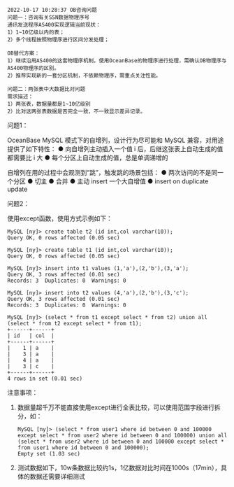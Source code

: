 ```
2022-10-17 10:28:37 OB咨询问题
问题一：咨询有关SSN数据物理序号
通讯发送程序AS400实现逻辑当前现状：
1）1~10亿级以内的表；
2）多个线程按照物理序进行区间分发处理；

OB替代方案：
1）继续沿用AS400的这套物理序机制，使用OceanBase的物理序进行处理，需确认OB物理序与AS400物理序的区别。
2）推荐实现新的一套分区机制，不依赖物理序，需重点关注性能。

问题二：两张表中大数据比对问题
需求描述：
1）两张表，数据量都是1~10亿级别
2）比对这两张表数据是否完全一致，不一致显示差异记录。
```

问题1：

OceanBase  MySQL 模式下的自增列，设计行为尽可能和 MySQL 兼容，对用途提供了如下特性：
● 向自增列主动插入一个值 i 后，后继这张表上自动生成的值都需要比 i 大
● 每个分区上自动生成的值，总是单调递增的

自增列在用的过程中会观测到“跳”，触发跳的场景包括：
● 两次访问的不是同一个分区
● 切主
● 合并
● 主动 insert 一个大自增值
● insert on duplicate update



问题2：

使用except函数，使用方式示例如下：

```
MySQL [ny]> create table t2 (id int,col varchar(10));
Query OK, 0 rows affected (0.05 sec)

MySQL [ny]> create table t1 (id int,col varchar(10));
Query OK, 0 rows affected (0.05 sec)

MySQL [ny]> insert into t1 values (1,'a'),(2,'b'),(3,'a');
Query OK, 3 rows affected (0.01 sec)
Records: 3  Duplicates: 0  Warnings: 0

MySQL [ny]> insert into t2 values (4,'a'),(2,'b'),(3,'c');
Query OK, 3 rows affected (0.01 sec)
Records: 3  Duplicates: 0  Warnings: 0

MySQL [ny]> (select * from t1 except select * from t2) union all (select * from t2 except select * from t1);
+------+------+
| id   | col  |
+------+------+
|    1 | a    |
|    3 | a    |
|    4 | a    |
|    3 | c    |
+------+------+
4 rows in set (0.01 sec)
```

注意事项：

1. 数据量超千万不能直接使用except进行全表比较，可以使用范围字段进行拆分，如：

   ```
   MySQL [ny]> (select * from user1 where id between 0 and 100000 except select * from user2 where id between 0 and 100000) union all (select * from user2 where id between 0 and 100000 except select * from user1 where id between 0 and 100000);
   Empty set (1.03 sec)
   ```

2. 测试数据如下，10w条数据比较约1s，1亿数据对比时间在1000s（17min），具体的数据还需要详细测试